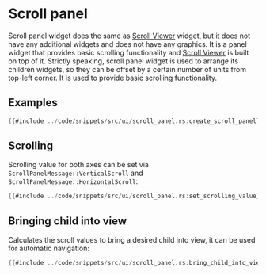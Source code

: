 # Scroll panel

Scroll panel widget does the same as [Scroll Viewer](scroll_viewer.md) widget, but it does not have any additional
widgets and does not have any graphics. It is a panel widget that provides basic scrolling functionality and
[Scroll Viewer](scroll_viewer.md) is built on top of it. Strictly speaking, scroll panel widget is used to arrange its
children widgets, so they can be offset by a certain number of units from top-left corner. It is used to provide basic
scrolling functionality.

## Examples

```rust
{{#include ../code/snippets/src/ui/scroll_panel.rs:create_scroll_panel}}
```

## Scrolling

Scrolling value for both axes can be set via `ScrollPanelMessage::VerticalScroll` and `ScrollPanelMessage::HorizontalScroll`:

```rust
{{#include ../code/snippets/src/ui/scroll_panel.rs:set_scrolling_value}}
```

## Bringing child into view

Calculates the scroll values to bring a desired child into view, it can be used for automatic navigation:

```rust
{{#include ../code/snippets/src/ui/scroll_panel.rs:bring_child_into_view}}
```
